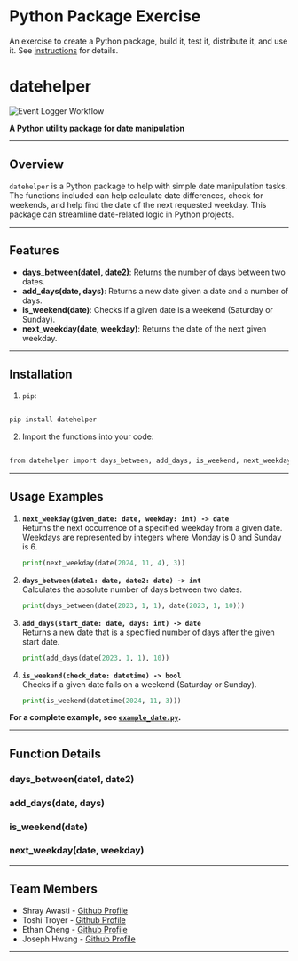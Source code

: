 # Python Package Exercise

An exercise to create a Python package, build it, test it, distribute it, and use it. See [instructions](./instructions.md) for details.


# datehelper
![Event Logger Workflow](https://github.com/software-students-fall2024/3-python-package-now-youre-unemployed/actions/workflows/event-logger.yml/badge.svg)

**A Python utility package for date manipulation**

---

## Overview

`datehelper` is a Python package to help with simple date manipulation tasks.  The functions included can help calculate date differences, check for weekends, and help find the date of the next requested weekday.  This package can streamline date-related logic in Python projects.

---

## Features

- **days_between(date1, date2)**: Returns the number of days between two dates.
- **add_days(date, days)**: Returns a new date given a date and a number of days.
- **is_weekend(date)**: Checks if a given date is a weekend (Saturday or Sunday).
- **next_weekday(date, weekday)**: Returns the date of the next given weekday.

---

## Installation

1. `pip`:

```bash

pip install datehelper

```

2. Import the functions into your code:

```bash

from datehelper import days_between, add_days, is_weekend, next_weekday

```
---

## Usage Examples

1. **`next_weekday(given_date: date, weekday: int) -> date`**  
   Returns the next occurrence of a specified weekday from a given date. Weekdays are represented by integers where Monday is 0 and Sunday is 6.
    ```python
   print(next_weekday(date(2024, 11, 4), 3))

2. **`days_between(date1: date, date2: date) -> int`**  
   Calculates the absolute number of days between two dates.
    ```python
   print(days_between(date(2023, 1, 1), date(2023, 1, 10)))


3. **`add_days(start_date: date, days: int) -> date`**  
   Returns a new date that is a specified number of days after the given start date.
    ```python
   print(add_days(date(2023, 1, 1), 10))

4. **`is_weekend(check_date: datetime) -> bool`**  
   Checks if a given date falls on a weekend (Saturday or Sunday).
    ```python
   print(is_weekend(datetime(2024, 11, 3)))


**For a complete example, see [`example_date.py`](./example_date.py).**

---

## Function Details

### days_between(date1, date2)

### add_days(date, days)

### is_weekend(date)

### next_weekday(date, weekday)

---

## Team Members

- Shray Awasti - [Github Profile](https://github.com/shrayawasti)
- Toshi Troyer - [Github Profile](https://github.com/toshiHTroyer)
- Ethan Cheng - [Github Profile](https://github.com/ethanhcheng)
- Joseph Hwang - [Github Profile](https://github.com/josephnyu)
---
